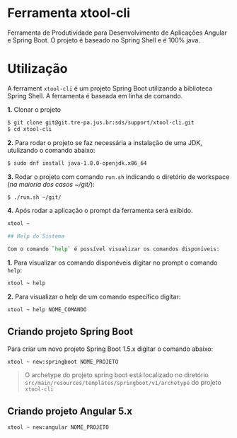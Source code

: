 # Ferramenta xtool-cli

Ferramenta de Produtividade para Desenvolvimento de Aplicações Angular e Spring Boot. O projeto é baseado no Spring Shell e é 100% java.

# Utilização

A ferrament `xtool-cli` é um projeto Spring Boot utilizando a biblioteca Spring Shell. A ferramenta é baseada em linha de comando.


**1.** Clonar o projeto 

```sh
$ git clone git@git.tre-pa.jus.br:sds/support/xtool-cli.git
$ cd xtool-cli
```

**2.** Para rodar o projeto se faz necessária a instalação de uma JDK, utulizando o comando abaixo:

```sh
$ sudo dnf install java-1.8.0-openjdk.x86_64
```

**3.** Rodar o projeto com comando `run.sh` indicando o diretório de workspace (*na maioria dos casos ~/git/*):

```sh
$ ./run.sh ~/git/
```

**4.** Após rodar a aplicação o prompt da ferramenta será exibido.

```sh
xtool ~

## Help do Sistema

Com o comando `help` é possível visualizar os comandos disponíveis:  

```

**1.** Para visualizar os comando disponéveis digitar no prompt o comando `help`:

```sh
xtool ~ help
```

**2.** Para visualizar o help de um comando específico digitar: 

```sh
xtool ~ help NOME_COMANDO
```


## Criando projeto Spring Boot

Para criar um novo projeto Spring Boot 1.5.x digitar o comando abaixo:

```sh
xtool ~ new:springboot NOME_PROJETO
```

> O archetype do projeto spring boot está localizado no diretório `src/main/resources/templates/springboot/v1/archetype` do projeto `xtool-cli`

## Criando projeto Angular 5.x

```sh
xtool ~ new:angular NOME_PROJETO
```

